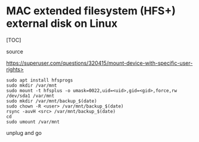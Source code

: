 # MAC extended filesystem (HFS+) external disk on Linux

[TOC]

source

https://superuser.com/questions/320415/mount-device-with-specific-user-rights>

```
sudo apt install hfsprogs
sudo mkdir /var/mnt
sudo mount -t hfsplus -o umask=0022,uid=<uid>,gid=<gid>,force,rw /dev/sda1 /var/mnt
sudo mkdir /var/mnt/backup_$(date)
sudo chown -R <user> /var/mnt/backup_$(date)
rsync -auvH <src> /var/mnt/backup_$(date)
cd
sudo umount /var/mnt
```
unplug and go
